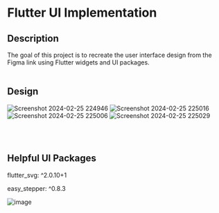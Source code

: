 # Flutter UI Implementation
## Description
The goal of this project is to recreate the user interface design from the Figma link using Flutter widgets and UI packages.
<br></br>
## Design
![Screenshot 2024-02-25 224946](https://github.com/Saadxf/UI-Assignment-2/assets/123157306/aa5a98da-fc1c-41a2-b10d-6bad456067ab)
![Screenshot 2024-02-25 225016](https://github.com/Saadxf/UI-Assignment-2/assets/123157306/6bdb8a07-8bee-47a7-a5bf-97ac2c04322f)
![Screenshot 2024-02-25 225006](https://github.com/Saadxf/UI-Assignment-2/assets/123157306/bf63e729-1565-4024-a360-1ca0e8cf42e0)
![Screenshot 2024-02-25 225029](https://github.com/Saadxf/UI-Assignment-2/assets/123157306/80418a8d-a15f-4a4c-82f4-52ebd5604c9a)




<br></br>
## Helpful UI Packages
  flutter_svg: ^2.0.10+1
  
  easy_stepper: ^0.8.3

  ![image](https://github.com/Saadxf/UI-Assignment-2/assets/123157306/815d3240-0127-4380-a058-d6234e90b112)
